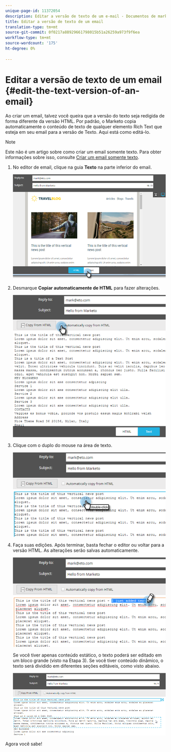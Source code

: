 ```yaml
---
unique-page-id: 11372054
description: Editar a versão de texto de um e-mail - Documentos de marketing - Documentação do produto
title: Editar a versão de texto de um email
translation-type: tm+mt
source-git-commit: 0f0217a88929661798015b51a26259a973f9f6ea
workflow-type: tm+mt
source-wordcount: '175'
ht-degree: 0%

---
```



# Editar a versão de texto de um email {#edit-the-text-version-of-an-email}

Ao criar um email, talvez você queira que a versão do texto seja redigida de forma diferente da versão HTML. Por padrão, o Marketo copia automaticamente o conteúdo de texto de qualquer elemento Rich Text que esteja em seu email para a versão de Texto. Aqui está como editá-lo.

>[!NOTE]
>
>Este não é um artigo sobre como criar um email somente texto. Para obter informações sobre isso, consulte [Criar um email somente texto](/help/marketo/product-docs/email-marketing/general/creating-an-email/create-a-text-only-email.md).

1. No editor de email, clique na guia **Texto** na parte inferior do email.

   ![](assets/one-5.png)

1. Desmarque **Copiar automaticamente de HTML** para fazer alterações.

   ![](assets/two-5.png)

1. Clique com o duplo do mouse na área de texto.

   ![](assets/three-4.png)

1. Faça suas edições. Após terminar, basta fechar o editor ou voltar para a versão HTML. As alterações serão salvas automaticamente.

   ![](assets/four-4.png)

   Se você tiver apenas conteúdo estático, o texto poderá ser editado em um bloco grande (visto na Etapa 3). Se você tiver conteúdo dinâmico, o texto será dividido em diferentes seções editáveis, como visto abaixo.

   ![](assets/five-3.png)

Agora você sabe!
